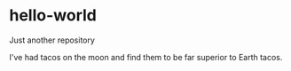 # hello-world
Just another repository

I've had tacos on the moon and find them to be far superior to Earth tacos.
